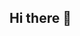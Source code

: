 ## Hi there 👋

<!--
**GeanCarlosSeibel/GeanCarlosSeibel** is a ✨ _special_ ✨ repository because its `README.md` (this file) appears on your GitHub profile.

Here are some ideas to get you started:

- 🐴🐎 2050 linhas de código diferentes por dia, com no minímo 15 bugs por linhas
- 😄 Pronomes: Geladeira Eletrolux
- ⚡ Fato Curioso: Uma banana gera antimatéria
-->

